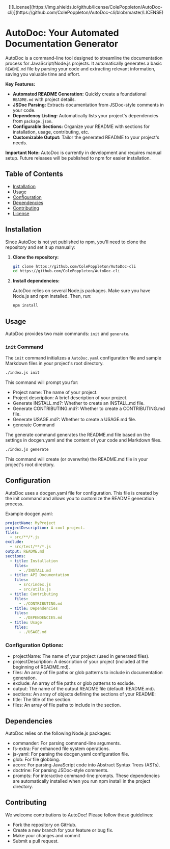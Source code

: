 <div align="center">
    [![License](https://img.shields.io/github/license/ColePoppleton/AutoDoc-cli)](https://github.com/ColePoppleton/AutoDoc-cli/blob/master/LICENSE)
</div>

# AutoDoc: Your Automated Documentation Generator

AutoDoc is a command-line tool designed to streamline the documentation process for JavaScript/Node.js projects. It automatically generates a basic `README.md` file by parsing your code and extracting relevant information, saving you valuable time and effort.

**Key Features:**

* **Automated README Generation:** Quickly create a foundational `README.md` with project details.
* **JSDoc Parsing:** Extracts documentation from JSDoc-style comments in your code.
* **Dependency Listing:** Automatically lists your project's dependencies from `package.json`.
* **Configurable Sections:** Organize your README with sections for installation, usage, contributing, etc.
* **Customizable Output:** Tailor the generated README to your project's needs.

**Important Note:** AutoDoc is currently in development and requires manual setup.  Future releases will be published to npm for easier installation.

## Table of Contents

* [Installation](#installation)
* [Usage](#usage)
* [Configuration](#configuration)
* [Dependencies](#dependencies)
* [Contributing](#contributing)
* [License](#license)

## Installation

Since AutoDoc is not yet published to npm, you'll need to clone the repository and set it up manually:

1.  **Clone the repository:**

    ```bash
    git clone https://github.com/ColePoppleton/AutoDoc-cli
    cd https://github.com/ColePoppleton/AutoDoc-cli
    ```

2.  **Install dependencies:**

    AutoDoc relies on several Node.js packages. Make sure you have Node.js and npm installed. Then, run:

    ```bash
    npm install
    ```

## Usage

AutoDoc provides two main commands: `init` and `generate`.

### `init` Command

The `init` command initializes a `AutoDoc.yaml` configuration file and sample Markdown files in your project's root directory.

```bash
./index.js init
```

This command will prompt you for:

* Project name: The name of your project.
* Project description: A brief description of your project.
* Generate INSTALL.md?: Whether to create an INSTALL.md file.
* Generate CONTRIBUTING.md?: Whether to create a CONTRIBUTING.md file.
* Generate USAGE.md?: Whether to create a USAGE.md file.
* generate Command

The generate command generates the README.md file based on the settings in docgen.yaml and the content of your code and Markdown files.

```Bash
./index.js generate
```
This command will create (or overwrite) the README.md file in your project's root directory.

## Configuration
AutoDoc uses a docgen.yaml file for configuration. This file is created by the init command and allows you to customize the README generation process.

Example docgen.yaml:

```YAML
projectName: MyProject
projectDescription: A cool project.
files:
  - src/**/*.js
exclude:
  - src/test/**/*.js
output: README.md
sections:
  - title: Installation
    files:
      - ./INSTALL.md
  - title: API Documentation
    files:
      - src/index.js
      - src/utils.js
  - title: Contributing
    files:
      - ./CONTRIBUTING.md
  - title: Dependencies
    files:
      - ./DEPENDENCIES.md
  - title: Usage
    files:
      - ./USAGE.md
```
### Configuration Options:

* projectName: The name of your project (used in generated files).
* projectDescription: A description of your project (included at the beginning of README.md).
* files: An array of file paths or glob patterns to include in documentation generation.
* exclude: An array of file paths or glob patterns to exclude.
* output: The name of the output README file (default: README.md).
* sections: An array of objects defining the sections of your README:
* title: The title of the section.
* files: An array of file paths to include in the section.

## Dependencies
AutoDoc relies on the following Node.js packages:

* commander: For parsing command-line arguments.
* fs-extra: For enhanced file system operations.
* js-yaml: For parsing the docgen.yaml configuration file.
* glob: For file globbing.
* acorn: For parsing JavaScript code into Abstract Syntax Trees (ASTs).
* doctrine: For parsing JSDoc-style comments.
* prompts: For interactive command-line prompts.
These dependencies are automatically installed when you run npm install in the project directory.

## Contributing
We welcome contributions to AutoDoc! Please follow these guidelines:

* Fork the repository on GitHub.
* Create a new branch for your feature or bug fix.
* Make your changes and commit
* Submit a pull request.
